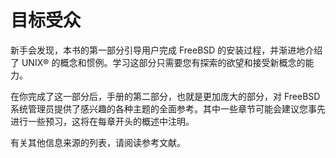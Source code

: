 # 目标受众

新手会发现，本书的第一部分引导用户完成 FreeBSD 的安装过程，并渐进地介绍了 UNIX® 的概念和惯例。学习这部分只需要您有探索的欲望和接受新概念的能力。

在你完成了这一部分后，手册的第二部分，也就是更加庞大的部分，对 FreeBSD 系统管理员提供了感兴趣的各种主题的全面参考。其中一些章节可能会建议您事先进行一些预习，这将在每章开头的概述中注明。

有关其他信息来源的列表，请阅读参考文献。
